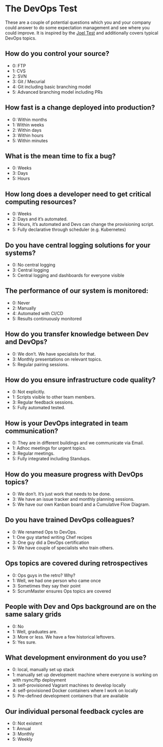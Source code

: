 # The DevOps Test
These are a couple of potential questions which you and your company could answer to do some expectation management and see where you could improve. It is inspired by the [Joel Test](http://www.joelonsoftware.com/articles/fog0000000043.html) and additionally covers typical DevOps topics.

## How do you control your source?
* 0: FTP
* 1: CVS
* 2: SVN
* 3: Git / Mecurial
* 4: Git including basic branching model
* 5: Advanced branching model including PRs

## How fast is a change deployed into production?
* 0: Within months
* 1: Within weeks
* 2: Within days
* 3: Within hours
* 5: Within minutes

## What is the mean time to fix a bug?
* 0: Weeks
* 3: Days
* 5: Hours

## How long does a developer need to get critical computing resources?
* 0: Weeks
* 2: Days and it’s automated.
* 3: Hours, it’s automated and Devs can change the provisioning script. 
* 5: Fully declarative through scheduler (e.g. Kubernetes)

## Do you have central logging solutions for your systems?
* 0: No central logging
* 3: Central logging 
* 5: Central logging and dashboards for everyone visible

## The performance of our system is monitored:
* 0: Never
* 2: Manually 
* 4: Automated with CI/CD
* 5: Results continuously monitored
 
## How do you transfer knowledge between Dev and DevOps?
* 0: We don’t. We have specialists for that.
* 3: Monthly presentations on relevant topics.
* 5: Regular pairing sessions.

## How do you ensure infrastructure code quality?
* 0: Not explicitly.
* 1: Scripts visible to other team members.
* 3: Regular feedback sessions.
* 5: Fully automated tested.

## How is your DevOps integrated in team communication?
* 0: They are in different buildings and we communicate via Email.
* 1: Adhoc meetings for urgent topics.
* 3: Regular meetings.
* 5: Fully integrated including Standups.

## How do you measure progress with DevOps topics?
* 0: We don’t. It’s just work that needs to be done.
* 3: We have an issue tracker and monthly planning sessions.
* 5: We have our own Kanban board and a Cumulative Flow Diagram.

## Do you have trained DevOps colleagues?
* 0: We renamed Ops to DevOps.
* 1: One guy started writing Chef recipes
* 3: One guy did a DevOps certification
* 5: We have couple of specialists who train others.

## Ops topics are covered during retrospectives 
* 0: Ops guys in the retro? Why? 
* 1: Well, we had one person who came once 
* 3: Sometimes they say their point
* 5: ScrumMaster ensures Ops topics are covered

## People with Dev and Ops background are on the same salary grids
* 0: No
* 1: Well, graduates are. 
* 3: More or less. We have a few historical leftovers. 
* 5: Yes sure.

## What development environment do you use?
* 0: local, manually set up stack
* 1: manually set up development machine where everyone is working on with rsync/ftp deployment
* 3: self-provisioned Vagrant machines to develop locally
* 4: self-provisioned Docker containers where I work on locally
* 5: Pre-defined development containers that are available

## Our individual personal feedback cycles are 
* 0: Not existent 
* 1: Annual 
* 3: Monthly 
* 5: Weekly
